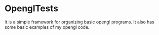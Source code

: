 # OpenglTests

It is a simple framework for organizing basic opengl programs. It also has some basic examples of my opengl code.